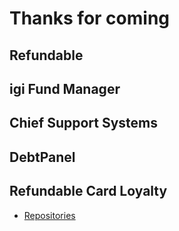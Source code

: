 # Thanks for coming

## Refundable

## igi Fund Manager

## Chief Support Systems

## DebtPanel

## Refundable Card Loyalty

- [Repositories](https://github.com/search?q=topic%3Arefundable-card-loyalty+org%3Acdirs+fork%3Atrue)

